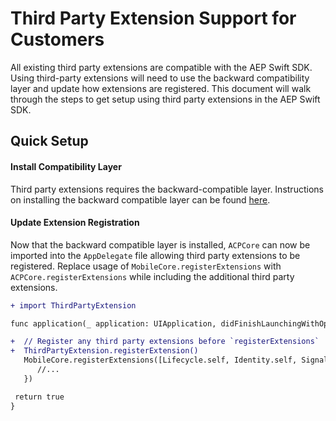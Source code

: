 # Third Party Extension Support for Customers

All existing third party extensions are compatible with the AEP Swift SDK. Using third-party extensions will need to use the backward compatibility layer and update how extensions are registered. This document will walk through the steps to get setup using third party extensions in the AEP Swift SDK.

## Quick Setup

#### Install Compatibility Layer

Third party extensions requires the backward-compatible layer. Instructions on installing the backward compatible layer can be found [here](./Migration/ACP-Migration.md).

#### Update Extension Registration

Now that the backward compatible layer is installed, `ACPCore` can now be imported into the `AppDelegate` file allowing third party extensions to be registered. Replace usage of `MobileCore.registerExtensions` with `ACPCore.registerExtensions` while including the additional third party extensions.

```diff
+ import ThirdPartyExtension

func application(_ application: UIApplication, didFinishLaunchingWithOptions launchOptions: [UIApplication.LaunchOptionsKey: Any]?) -> Bool {

+  // Register any third party extensions before `registerExtensions`
+  ThirdPartyExtension.registerExtension()
   MobileCore.registerExtensions([Lifecycle.self, Identity.self, Signal.self, ...], {
      //...
   })  

 return true
} 
```
